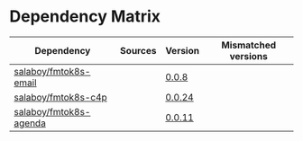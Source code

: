 # Dependency Matrix

Dependency | Sources | Version | Mismatched versions
---------- | ------- | ------- | -------------------
[salaboy/fmtok8s-email](https://github.com/salaboy/fmtok8s-email) |  | [0.0.8](https://github.com/salaboy/fmtok8s-email/releases/tag/v0.0.8) | 
[salaboy/fmtok8s-c4p](https://github.com/salaboy/fmtok8s-c4p) |  | [0.0.24](https://github.com/salaboy/fmtok8s-c4p/releases/tag/v0.0.24) | 
[salaboy/fmtok8s-agenda](https://github.com/salaboy/fmtok8s-agenda) |  | [0.0.11](https://github.com/salaboy/fmtok8s-agenda/releases/tag/v0.0.11) | 
